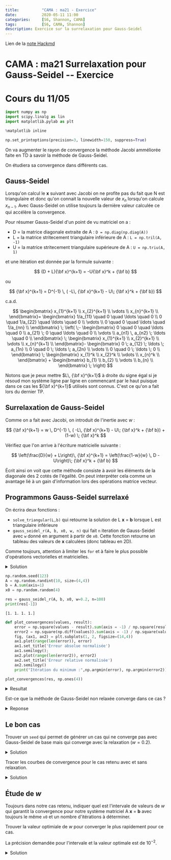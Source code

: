 ```yaml
---
title:          "CAMA : ma21 - Exercice"
date:           2020-05-11 11:00
categories:     [S6, Shannon, CAMA]
tags:           [S6, CAMA, Shannon]
description: Exercice sur la surrelaxation pour Gauss-Seidel
---
```

Lien de la [note Hackmd](https://hackmd.io/@lemasymasa/S1lilka1D)

# CAMA : ma21 Surrelaxation pour Gauss-Seidel -- Exercice
# Cours du 11/05

``` python
import numpy as np
import scipy.linalg as lin
import matplotlib.pylab as plt

%matplotlib inline

np.set_printoptions(precision=3, linewidth=150, suppress=True)
```

On va augmenter le rayon de convergence la méthode Jacobi amméliorée faite en TD à savoir la méthode de Gauss-Seidel.

On étudiera sa convergence dans différents cas.

## Gauss-Seidel

Lorsqu'on calcul le **x** suivant avec Jacobi on ne profite pas du fait que N est triangulaire
et donc qu'on connait la nouvelle valeur de $x_n$ lorsqu'on calcule $x_{n-1}$. Avec Gauss-Seidel
on utilise toujours la dernière valeur calculée ce qui accélère la convergence.

Pour résumer Gauss-Seidel d'un point de vu matriciel on a :

* D = la matrice diagonale extraite de A : `D = np.diag(np.diag(A))`
* L = la matrice stritecement triangulaire inférieure de A : `L = np.tril(A, -1)`
* U = la matrice stritecement triangulaire supérieure de A : `U = np.triu(A, 1)`

et une itération est donnée par la formule suivante :

$$
(D + L){\bf x}^{k+1} = -U{\bf x}^k + {\bf b}
$$

ou

$$
{\bf x}^{k+1} = D^{-1} \, ( -L\, {\bf x}^{k+1} - U\; {\bf x}^k + {\bf b})
$$

c.a.d.

$$
\begin{bmatrix}
x_{1}^{k+1} \\
x_{2}^{k+1} \\
\vdots \\
x_{n}^{k+1} \\
\end{bmatrix}=
\begin{bmatrix}
1/a_{11} \quad 0 \quad \ldots \quad 0 \\
0 \quad 1/a_{22} \quad \ldots \quad 0 \\
 \vdots \\
0 \quad 0  \quad \ldots \quad 1/a_{nn} \\
\end{bmatrix}
\;
\left(
\;-
\begin{bmatrix}
0 \quad 0 \quad \ldots \quad 0 \\
a_{21} \; 0 \quad \ldots \quad 0 \\
 \vdots \\
a_{n1} \, a_{n2}  \; \ldots \quad 0 \\
\end{bmatrix}
\;
\begin{bmatrix}
x_{1}^{k+1} \\
x_{2}^{k+1} \\
\vdots \\
x_{n}^{k+1} \\
\end{bmatrix}-
\begin{bmatrix}
0 \; a_{12} \; \ldots \; a_{1n} \\
0 \quad 0 \; \ldots \; a_{2n}  \\
 \vdots \\
0 \quad 0  \; \ldots \; 0 \\
\end{bmatrix}
\;
\begin{bmatrix}
x_{1}^k \\
x_{2}^k \\
\vdots \\
x_{n}^k \\
\end{bmatrix}
+
\begin{bmatrix}
b_{1} \\
b_{2} \\
\vdots \\
b_{n} \\
\end{bmatrix}
\; \right)
$$

Notons que je peux mettre $L\, {\bf x}^{k+1}$ à droite du signe égal si je résoud mon système ligne par ligne en commencant par le haut puisque dans ce cas les ${\bf x}^{k+1}$ utilisés sont connus. C'est ce qu'on a fait lors du dernier TP.

## Surrelaxation de Gauss-Seidel

Comme on a fait avec Jacobi, on introduit de l'inertie avec $w$ :

$$
{\bf x}^{k+1} = w \, D^{-1} \, ( -L\, {\bf x}^{k+1} - U\; {\bf x}^k + {\bf b}) + (1-w) \; {\bf x}^k
$$

Vérifiez que l'on arrive à l'écriture matricielle suivante :

$$
\left(\frac{D}{w} + L\right)\, {\bf x}^{k+1} = \left(\frac{1-w}{w} \, D - U\right)\; {\bf x}^k + {\bf b}
$$

Écrit ainsi on voit que cette méthode consiste à avoir les éléments de la diagonale des 2 cotés de l'égalité. On peut interpréter cela comme un avantage lié à un gain d'information lors des opérations matrice vecteur.

## Programmons Gauss-Seidel surrelaxé

On écrira deux fonctions :

* `solve_triangular(L,b)` qui retourne la solution de L **x** = **b** lorsque L est triangulaire inférieure
* `gauss_seidel_r(A, b, x0, w, n)` qui fait `n` iteration de Gauss-Seidel avec `w` donné en argument à partir
   de `x0`.
   Cette fonction retourne un tableau des valeurs de **x** calculées (donc tableau en 2D).
   
Comme toujours, attention à limiter les `for` et à faire le plus possible d'opérations vectorielles et matricielles.

<details markdown="1">>
<summary>Solution</summary>

~~~ python
def solve_triangular(L, b):
    x = np.empty(len(b))
    x[0] = b[0] / L[0,0]
    for i in range(1,len(L)):
        x[i] = (b[i] - L[i,:i] @ x[:i]) / L[i,i]
    return x
            
# je teste            
A = np.tril(np.random.randint(10, size=(4,4)))
b = A.sum(axis=1)
solve_triangular(A,b)
~~~

~~~
array([1., 1., 1., 1.])
~~~

~~~ python
def gauss_seidel_r(A, b, x0, w=0.5, n=100):
    D = np.diag(np.diag(A))
    L = np.tril(A, -1)
    U = np.triu(A, 1)
    L = D / w + L
    U = ((1-w) / w) * D - U
    x = x0
    values = []
    for _ in range(n):
        x = solve_triangular(L, U @ x + b)
        values.append(x)
    return np.array(values)
~~~

<div class="alert alert-warning" role="alert" markdown="1">
[L'algorithme](https://en.wikipedia.org/wiki/Successive_over-relaxation) de Wikipedia est difficile alire, lent et il s'agit de Jacobi avec relaxation et non Gauss-Seidel avec relaxation, il est tout ce qu'il ne faut pas faire.
</div>

</details>

``` python
np.random.seed(123)
A = np.random.randint(10, size=(4,4))
b = A.sum(axis=1)
x0 = np.random.random(4)

res = gauss_seidel_r(A, b, x0, w=0.2, n=100)
print(res[-1])
```
```
[1. 1. 1. 1.]
```
``` python
def plot_convergences(values, result):
    error = np.square(values - result).sum(axis = -1) / np.square(result).sum(axis=-1)
    error2 = np.square(np.diff(values)).sum(axis = -1) / np.square(values).sum(axis=-1)
    fig, (ax1, ax2) = plt.subplots(1, 2, figsize=(14,4))
    ax1.plot(range(len(error)), error)
    ax1.set_title('Erreur absolue normalisée')
    ax1.semilogy();
    ax2.plot(range(len(error2)), error2)
    ax2.set_title('Erreur relative normalisée')
    ax2.semilogy()
    print("Itération du minimum :",np.argmin(error), np.argmin(error2))
```
``` python
plot_convergences(res, np.ones(4))
```

<details markdown="1">>
<summary>Resultat</summary>

~~~
Itération du minimum : 99 99
~~~
![](https://i.imgur.com/2Z2kW3Y.png)

</details>


Est-ce que la méthode de Gauss-Seidel non relaxée converge dans ce cas ?

<details markdown="1">>
<summary>Reponse</summary>

~~~ python
gauss_seidel_r(A, b, x0, w=1, n=100)[-1]  # oui
~~~
~~~
array([1., 1., 1., 1.])
~~~
</details>

## Le bon cas

Trouver un `seed` qui permet de générer un cas qui ne converge pas avec Gauss-Seidel de base mais qui 
converge avec la relaxation ($w=0.2$).

<details markdown="1">>
<summary>Solution</summary>

~~~ python
seed = 0
while True:
    np.random.seed(seed)
    A = np.random.randint(10, size=(4,4))
    b = A.sum(axis=1)
    x0 = np.random.random(4)

    res = gauss_seidel_r(A, b, x0, w=0.2, n=100)
    res2 = gauss_seidel_r(A, b, x0, w=1, n=100)
    if np.square(res[-1] - np.ones(4)).sum() < 0.01 and np.square(res2[-1] - np.ones(4)).sum() > 1 :
        print(seed)
        break
    seed += 1
~~~
~~~
87
~~~
</details>

Tracer les courbes de convergence pour le cas retenu avec et sans relaxation.

<details markdown="1">>
<summary>Solution</summary>

~~~ python
np.random.seed(87)
A = np.random.randint(10, size=(4,4))
b = A.sum(axis=1)
x0 = np.random.random(4)
~~~
~~~ python
plot_convergences(gauss_seidel_r(A, b, x0, w=0.2, n=100), np.ones(4))
~~~
~~~
Itération du minimum : 95 97
~~~
![](https://i.imgur.com/3nw6gVl.png)
~~~ python
plot_convergences(gauss_seidel_r(A, b, x0, w=1, n=100), np.ones(4))
~~~
~~~
Itération du minimum : 0 0
~~~
![](https://i.imgur.com/aS64SeA.png)
</details>

## Étude de $w$

Toujours dans notre cas retenu,
indiquer quel est l'intervale de
valeurs de $w$ qui garantit la convergence pour notre système matriciel A **x** = **b** avec toujours le même `x0` 
et un nombre d'itérations à déterminer.

Trouver la valeur optimiale de $w$ pour converger le plus rapidement pour ce cas. 

La précision demandée pour l'intervale et la valeur optimale est de $10^{-2}$.

<details markdown="1">>
<summary>Solution</summary>

~~~ python
# utilisons une méthode par dichotomie
wmin = 0
wmax = 1
while wmax - wmin > 1E-2:
    w = (wmax + wmin) / 2
    res = gauss_seidel_r(A,b,x0, w, n=1000)[-1]
    if np.square(res - np.ones(4)).sum(axis=-1) < 1E-3:  # converge
        wmin = w
    else:  
        wmax = w
print(f"Intervale de convergence : ]0,{(wmin+wmax)/2}]")
~~~
~~~
Intervale de convergence : ]0,0.69140625]
~~~
~~~ python
plot_convergences(gauss_seidel_r(A, b, x0, w=0.7, n=500), np.ones(4)) # ca converge tres doucement
~~~
~~~
Itération du minimum : 493 494
~~~
![](https://i.imgur.com/JZbebDP.png)
~~~ python
plot_convergences(gauss_seidel_r(A, b, x0, w=0.7 + 1E-2, n=500), np.ones(4)) # ca diverge clairement
~~~
![](https://i.imgur.com/77QbOtG.png)
Il semble que $\omega=0.7$ soit la limite de la convergence.

~~~ python
# Méthode brutale (Newton serait plus joli mais je ne sais pas si vous connaissez)
# de toute facon c'est très rapide

N = 500
best_w = 0
best_it = N

for i in np.arange(0.01, 0.7, 0.01):
    it_cv = np.argmax(np.square(gauss_seidel_r(A, b, x0, i, 500) - np.ones(4)).sum(axis=-1) < 1E-6) 
    # attention, si la réponse est 0 cela veut dire que cela n'est pas descendu en dessous de 1E-6
    if it_cv > 0 and it_cv < best_it:
        best_w = i
        best_it = it_cv
best_w, best_it
~~~
~~~
(0.36000000000000004, 154)
~~~
~~~ python
plot_convergences(gauss_seidel_r(A, b, x0, w=0.36, n=100), np.ones(4))
~~~
~~~
Itération du minimum : 99 99
~~~
![](https://i.imgur.com/LzqNE9B.png)
<div class="alert alert-success" role="alert">
Trouver la valeur optimale de $\omega$ doit bien sûr pouvoir être fait rapidement. Pour certains problèmes particulier on connait la formule qui donne le $\omega$ optimal, sinon il faut utiliser des heuristiques sans garanties.
</div>
</details>
